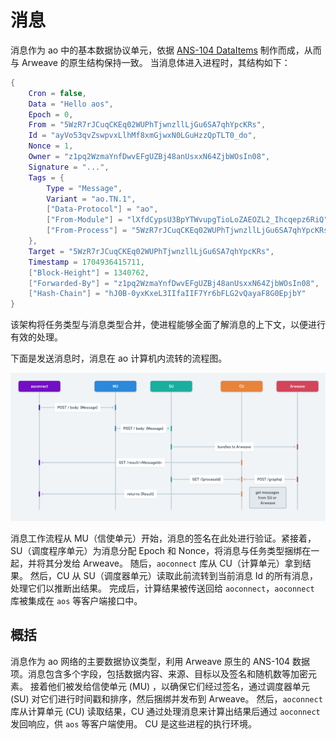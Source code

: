 # 消息

消息作为 ao 中的基本数据协议单元，依据 [ANS-104 DataItems](https://specs.g8way.io/?tx=xwOgX-MmqN5_-Ny_zNu2A8o-PnTGsoRb_3FrtiMAkuw) 制作而成，从而与 Arweave 的原生结构保持一致。 当消息体进入进程时，其结构如下：

```lua
{
    Cron = false,
    Data = "Hello aos",
    Epoch = 0,
    From = "5WzR7rJCuqCKEq02WUPhTjwnzllLjGu6SA7qhYpcKRs",
    Id = "ayVo53qvZswpvxLlhMf8xmGjwxN0LGuHzzQpTLT0_do",
    Nonce = 1,
    Owner = "z1pq2WzmaYnfDwvEFgUZBj48anUsxxN64ZjbWOsIn08",
    Signature = "...",
    Tags = {
        Type = "Message",
        Variant = "ao.TN.1",
        ["Data-Protocol"] = "ao",
        ["From-Module"] = "lXfdCypsU3BpYTWvupgTioLoZAEOZL2_Ihcqepz6RiQ",
        ["From-Process"] = "5WzR7rJCuqCKEq02WUPhTjwnzllLjGu6SA7qhYpcKRs"
    },
    Target = "5WzR7rJCuqCKEq02WUPhTjwnzllLjGu6SA7qhYpcKRs",
    Timestamp = 1704936415711,
    ["Block-Height"] = 1340762,
    ["Forwarded-By"] = "z1pq2WzmaYnfDwvEFgUZBj48anUsxxN64ZjbWOsIn08",
    ["Hash-Chain"] = "hJ0B-0yxKxeL3IIfaIIF7Yr6bFLG2vQayaF8G0EpjbY"
}
```

该架构将任务类型与消息类型合并，使进程能够全面了解消息的上下文，以便进行有效的处理。

下面是发送消息时，消息在 ao 计算机内流转的流程图。

![消息工作流程](message-workflow-diagram.png)

消息工作流程从 MU（信使单元）开始，消息的签名在此处进行验证。紧接着，SU（调度程序单元）为消息分配 Epoch 和 Nonce，将消息与任务类型捆绑在一起，并将其分发给 Arweave。 随后，`aoconnect` 库从 CU（计算单元）拿到结果。 然后，CU 从 SU（调度器单元）读取此前流转到当前消息 Id 的所有消息，处理它们以推断出结果。 完成后，计算结果被传送回给 `aoconnect`，`aoconnect` 库被集成在 `aos` 等客户端接口中。

## 概括

消息作为 ao 网络的主要数据协议类型，利用 Arweave 原生的 ANS-104 数据项。消息包含多个字段，包括数据内容、来源、目标以及签名和随机数等加密元素。 接着他们被发给信使单元 (MU) ，以确保它们经过签名，通过调度器单元 (SU) 对它们进行时间戳和排序，然后捆绑并发布到 Arweave。 然后，`aoconnect` 库从计算单元 (CU) 读取结果，CU 通过处理消息来计算出结果后通过 `aoconnect` 发回响应，供 `aos` 等客户端使用。 CU 是这些进程的执行环境。
